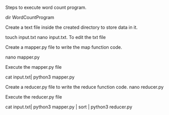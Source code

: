 Steps to execute word count program.

dir WordCountProgram

Create a text file inside the created directory to store data in it.

touch input.txt
nano input.txt. To edit the txt file


Create a mapper.py file to write the map function code.

nano mapper.py


Execute the mapper.py file

cat input.txt| python3 mapper.py


Create a reducer.py file to write the reduce function code.
nano reducer.py


Execute the reducer.py file

cat input.txt| python3 mapper.py | sort |  python3 reducer.py 



